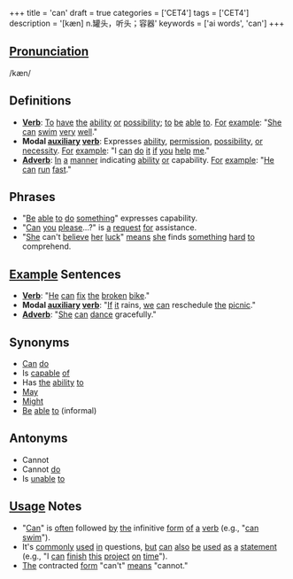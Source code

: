 +++
title = 'can'
draft = true
categories = ['CET4']
tags = ['CET4']
description = '[kæn] n.罐头，听头；容器'
keywords = ['ai words', 'can']
+++

## [Pronunciation](/en/post/pronunciation/)
/kæn/

## Definitions
- **[Verb](/en/post/verb/)**: [To](/en/post/to/) [have](/en/post/have/) [the](/en/post/the/) [ability](/en/post/ability/) [or](/en/post/or/) [possibility](/en/post/possibility/); [to](/en/post/to/) [be](/en/post/be/) [able](/en/post/able/) [to](/en/post/to/). [For](/en/post/for/) [example](/en/post/example/): "[She](/en/post/she/) [can](/en/post/can/) [swim](/en/post/swim/) [very](/en/post/very/) [well](/en/post/well/)."
- **Modal [auxiliary](/en/post/auxiliary/) [verb](/en/post/verb/)**: Expresses [ability](/en/post/ability/), [permission](/en/post/permission/), [possibility](/en/post/possibility/), [or](/en/post/or/) [necessity](/en/post/necessity/). [For](/en/post/for/) [example](/en/post/example/): "I [can](/en/post/can/) [do](/en/post/do/) [it](/en/post/it/) [if](/en/post/if/) [you](/en/post/you/) [help](/en/post/help/) [me](/en/post/me/)."
- **[Adverb](/en/post/adverb/)**: [In](/en/post/in/) [a](/en/post/a/) [manner](/en/post/manner/) indicating [ability](/en/post/ability/) [or](/en/post/or/) capability. [For](/en/post/for/) [example](/en/post/example/): "[He](/en/post/he/) [can](/en/post/can/) [run](/en/post/run/) [fast](/en/post/fast/)."

## Phrases
- "[Be](/en/post/be/) [able](/en/post/able/) [to](/en/post/to/) [do](/en/post/do/) [something](/en/post/something/)" expresses capability.
- "[Can](/en/post/can/) [you](/en/post/you/) [please](/en/post/please/)...?" is [a](/en/post/a/) [request](/en/post/request/) [for](/en/post/for/) assistance.
- "[She](/en/post/she/) can't [believe](/en/post/believe/) [her](/en/post/her/) [luck](/en/post/luck/)" [means](/en/post/means/) [she](/en/post/she/) finds [something](/en/post/something/) [hard](/en/post/hard/) [to](/en/post/to/) comprehend.

## [Example](/en/post/example/) Sentences
- **[Verb](/en/post/verb/)**: "[He](/en/post/he/) [can](/en/post/can/) [fix](/en/post/fix/) [the](/en/post/the/) [broken](/en/post/broken/) [bike](/en/post/bike/)."
- **Modal [auxiliary](/en/post/auxiliary/) [verb](/en/post/verb/)**: "[If](/en/post/if/) [it](/en/post/it/) rains, [we](/en/post/we/) [can](/en/post/can/) reschedule [the](/en/post/the/) [picnic](/en/post/picnic/)."
- **[Adverb](/en/post/adverb/)**: "[She](/en/post/she/) [can](/en/post/can/) [dance](/en/post/dance/) gracefully."

## Synonyms
- [Can](/en/post/can/) [do](/en/post/do/)
- Is [capable](/en/post/capable/) [of](/en/post/of/)
- Has [the](/en/post/the/) [ability](/en/post/ability/) [to](/en/post/to/)
- [May](/en/post/may/)
- [Might](/en/post/might/)
- [Be](/en/post/be/) [able](/en/post/able/) [to](/en/post/to/) (informal)

## Antonyms
- Cannot
- Cannot [do](/en/post/do/)
- Is [unable](/en/post/unable/) [to](/en/post/to/)

## [Usage](/en/post/usage/) Notes
- "[Can](/en/post/can/)" is [often](/en/post/often/) followed [by](/en/post/by/) [the](/en/post/the/) infinitive [form](/en/post/form/) [of](/en/post/of/) [a](/en/post/a/) [verb](/en/post/verb/) (e.g., "[can](/en/post/can/) [swim](/en/post/swim/)").
- It's [commonly](/en/post/commonly/) [used](/en/post/used/) [in](/en/post/in/) questions, [but](/en/post/but/) [can](/en/post/can/) [also](/en/post/also/) [be](/en/post/be/) [used](/en/post/used/) [as](/en/post/as/) [a](/en/post/a/) [statement](/en/post/statement/) (e.g., "I [can](/en/post/can/) [finish](/en/post/finish/) [this](/en/post/this/) [project](/en/post/project/) [on](/en/post/on/) [time](/en/post/time/)").
- [The](/en/post/the/) contracted [form](/en/post/form/) "can't" [means](/en/post/means/) "cannot."

